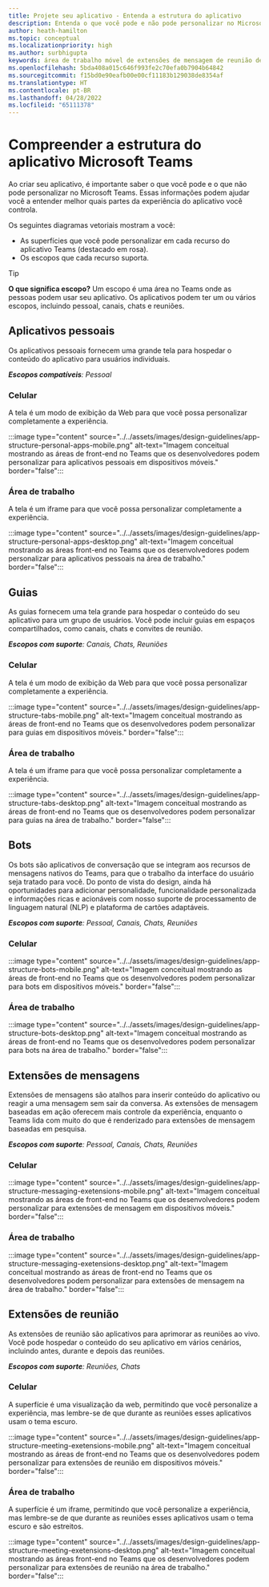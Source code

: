 ```yaml
---
title: Projete seu aplicativo - Entenda a estrutura do aplicativo
description: Entenda o que você pode e não pode personalizar no Microsoft Teams ao projetar seu aplicativo.
author: heath-hamilton
ms.topic: conceptual
ms.localizationpriority: high
ms.author: surbhigupta
keywords: área de trabalho móvel de extensões de mensagem de reunião de chat do canal de diagrama vetorial
ms.openlocfilehash: 5bda408a015c646f993fe2c70efa0b7904b64842
ms.sourcegitcommit: f15bd0e90eafb00e00cf11183b129038de8354af
ms.translationtype: HT
ms.contentlocale: pt-BR
ms.lasthandoff: 04/28/2022
ms.locfileid: "65111378"
---
```

# <a name="understand-the-microsoft-teams-app-structure"></a>Compreender a estrutura do aplicativo Microsoft Teams

Ao criar seu aplicativo, é importante saber o que você pode e o que não pode personalizar no Microsoft Teams. Essas informações podem ajudar você a entender melhor quais partes da experiência do aplicativo você controla.

Os seguintes diagramas vetoriais mostram a você:

* As superfícies que você pode personalizar em cada recurso do aplicativo Teams (destacado em rosa).
* Os escopos que cada recurso suporta.

> [!TIP]
> **O que significa escopo?** Um escopo é uma área no Teams onde as pessoas podem usar seu aplicativo. Os aplicativos podem ter um ou vários escopos, incluindo pessoal, canais, chats e reuniões.

## <a name="personal-apps"></a>Aplicativos pessoais

Os aplicativos pessoais fornecem uma grande tela para hospedar o conteúdo do aplicativo para usuários individuais.

***Escopos compatíveis**: Pessoal*

### <a name="mobile"></a>Celular

A tela é um modo de exibição da Web para que você possa personalizar completamente a experiência.

:::image type="content" source="../../assets/images/design-guidelines/app-structure-personal-apps-mobile.png" alt-text="Imagem conceitual mostrando as áreas de front-end no Teams que os desenvolvedores podem personalizar para aplicativos pessoais em dispositivos móveis." border="false":::

### <a name="desktop"></a>Área de trabalho

A tela é um iframe para que você possa personalizar completamente a experiência.

:::image type="content" source="../../assets/images/design-guidelines/app-structure-personal-apps-desktop.png" alt-text="Imagem conceitual mostrando as áreas front-end no Teams que os desenvolvedores podem personalizar para aplicativos pessoais na área de trabalho." border="false":::

## <a name="tabs"></a>Guias

As guias fornecem uma tela grande para hospedar o conteúdo do seu aplicativo para um grupo de usuários. Você pode incluir guias em espaços compartilhados, como canais, chats e convites de reunião.

***Escopos com suporte**: Canais, Chats, Reuniões*

### <a name="mobile"></a>Celular

A tela é um modo de exibição da Web para que você possa personalizar completamente a experiência.

:::image type="content" source="../../assets/images/design-guidelines/app-structure-tabs-mobile.png" alt-text="Imagem conceitual mostrando as áreas de front-end no Teams que os desenvolvedores podem personalizar para guias em dispositivos móveis." border="false":::

### <a name="desktop"></a>Área de trabalho

A tela é um iframe para que você possa personalizar completamente a experiência.

:::image type="content" source="../../assets/images/design-guidelines/app-structure-tabs-desktop.png" alt-text="Imagem conceitual mostrando as áreas de front-end no Teams que os desenvolvedores podem personalizar para guias na área de trabalho." border="false":::

## <a name="bots"></a>Bots

Os bots são aplicativos de conversação que se integram aos recursos de mensagens nativos do Teams, para que o trabalho da interface do usuário seja tratado para você. Do ponto de vista do design, ainda há oportunidades para adicionar personalidade, funcionalidade personalizada e informações ricas e acionáveis ​​com nosso suporte de processamento de linguagem natural (NLP) e plataforma de cartões adaptáveis.

***Escopos com suporte**: Pessoal, Canais, Chats, Reuniões*

### <a name="mobile"></a>Celular

:::image type="content" source="../../assets/images/design-guidelines/app-structure-bots-mobile.png" alt-text="Imagem conceitual mostrando as áreas de front-end no Teams que os desenvolvedores podem personalizar para bots em dispositivos móveis." border="false":::

### <a name="desktop"></a>Área de trabalho

:::image type="content" source="../../assets/images/design-guidelines/app-structure-bots-desktop.png" alt-text="Imagem conceitual mostrando as áreas de front-end no Teams que os desenvolvedores podem personalizar para bots na área de trabalho." border="false":::

## <a name="message-extensions"></a>Extensões de mensagens

Extensões de mensagens são atalhos para inserir conteúdo do aplicativo ou reagir a uma mensagem sem sair da conversa. As extensões de mensagem baseadas em ação oferecem mais controle da experiência, enquanto o Teams lida com muito do que é renderizado para extensões de mensagem baseadas em pesquisa.

***Escopos com suporte**: Pessoal, Canais, Chats, Reuniões*

### <a name="mobile"></a>Celular

:::image type="content" source="../../assets/images/design-guidelines/app-structure-messaging-exetensions-mobile.png" alt-text="Imagem conceitual mostrando as áreas de front-end no Teams que os desenvolvedores podem personalizar para extensões de mensagem em dispositivos móveis." border="false":::

### <a name="desktop"></a>Área de trabalho

:::image type="content" source="../../assets/images/design-guidelines/app-structure-messaging-exetensions-desktop.png" alt-text="Imagem conceitual mostrando as áreas de front-end no Teams que os desenvolvedores podem personalizar para extensões de mensagem na área de trabalho." border="false":::

## <a name="meeting-extensions"></a>Extensões de reunião

As extensões de reunião são aplicativos para aprimorar as reuniões ao vivo. Você pode hospedar o conteúdo do seu aplicativo em vários cenários, incluindo antes, durante e depois das reuniões.

***Escopos com suporte**: Reuniões, Chats*

### <a name="mobile"></a>Celular

A superfície é uma visualização da web, permitindo que você personalize a experiência, mas lembre-se de que durante as reuniões esses aplicativos usam o tema escuro.

:::image type="content" source="../../assets/images/design-guidelines/app-structure-meeting-exetensions-mobile.png" alt-text="Imagem conceitual mostrando as áreas de front-end no Teams que os desenvolvedores podem personalizar para extensões de reunião em dispositivos móveis." border="false":::

### <a name="desktop"></a>Área de trabalho

A superfície é um iframe, permitindo que você personalize a experiência, mas lembre-se de que durante as reuniões esses aplicativos usam o tema escuro e são estreitos.

:::image type="content" source="../../assets/images/design-guidelines/app-structure-meeting-exetensions-desktop.png" alt-text="Imagem conceitual mostrando as áreas front-end no Teams que os desenvolvedores podem personalizar para extensões de reunião na área de trabalho." border="false":::
